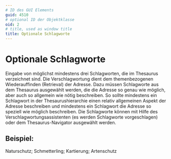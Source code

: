 ```yaml
---
# ID des GUI Elements
guid: 4510
# optional ID der Objektklasse
oid: 2
# title, used as window title
title: Optionale Schlagworte
---
```


# Optionale Schlagworte

Eingabe von möglichst mindestens drei Schlagworten, die im Thesaurus verzeichnet sind. Die Verschlagwortung dient dem themenbezogenen Wiederauffinden (Retrieval) der Adresse. Dazu müssen Schlagworte aus dem Thesaurus ausgewählt werden, die die Adresse so genau wie möglich, aber auch so allgemein wie nötig beschreiben. So sollte mindestens ein Schlagwort in der Thesaurushierarchie einen relativ allgemeinen Aspekt der Adresse beschreiben und mindestens ein Schlagwort die Adresse so speziell wie möglich beschreiben. Die Schlagworte können mit Hilfe des Verschlagwortungsassistenten (es werden Schlagworte vorgeschlagen) oder dem Thesaurus-Navigator ausgewählt werden.

## Beispiel:

Naturschutz; Schmetterling; Kartierung; Artenschutz
